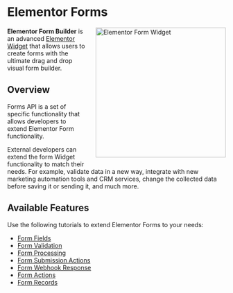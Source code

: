 # Elementor Forms

<Badge type="tip" vertical="top" text="Elementor Pro" /> <Badge type="warning" vertical="top" text="Advanced" />

<img :src="$withBase('/assets/img/elementor-form.png')" alt="Elementor Form Widget" style="float: right; width: 300px; margin-left: 20px; margin-bottom: 20px;">

**Elementor Form Builder** is an advanced [Elementor Widget](/widgets/) that allows users to create forms with the ultimate drag and drop visual form builder.

## Overview

Forms API is a set of specific functionality that allows developers to extend Elementor Form functionality.

External developers can extend the form Widget functionality to match their needs. For example, validate data in a new way, integrate with new marketing automation tools and CRM services, change the collected data before saving it or sending it, and much more.

## Available Features

Use the following tutorials to extend Elementor Forms to your needs:

* [Form Fields](/forms/form-fields)
* [Form Validation](/forms/form-validation)
* [Form Processing](/forms/form-processing)
* [Form Submission Actions](/forms/form-submission-actions)
* [Form Webhook Response](/forms/form-webhook-response)
* [Form Actions](/forms/form-actions)
* [Form Records](/forms/form-records)

